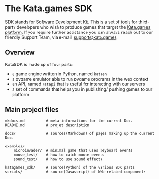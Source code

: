 # The Kata.games SDK

SDK stands for Software Development Kit. This is a set of tools for third-party developers who wish to produce games that target the [Kata.games platform](https://kata.games). If you require further assistance you can always reach out to our friendly Support Team, via e-mail: [support@kata.games](mailto:support@kata.games).

## Overview

KataSDK is made up of four parts:

* a game engine written in Python, named `kataen`
* a pygame emulator able to run pygame programs in the web context
* an API, named `katapi` that is useful for interacting with our servers
* a set of commands that helps you in publishing/ pushing games to our platform

## Main project files

	mkdocs.md          # meta-informations for the current Doc.
    README.md          # projet description
	
	docs/              # sources(Markdown) of pages making up the current Doc.
	
    examples/
	    microinvader/  # minimal game that uses keyboard events
		mouse_test/    # how to catch mouse events
        sound_test/    # how to use sound effects
	
	katagames_sdk/     # source(Python) of the various SDK parts
	scripts/           # source(Javascript) of Web-related components